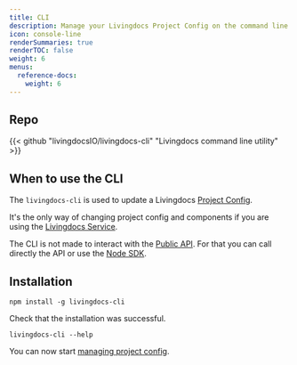 ```yaml
---
title: CLI
description: Manage your Livingdocs Project Config on the command line.
icon: console-line
renderSummaries: true
renderTOC: false
weight: 6
menus:
  reference-docs:
    weight: 6
---
```


## Repo

{{< github "livingdocsIO/livingdocs-cli" "Livingdocs command line utility" >}}

## When to use the CLI

The `livingdocs-cli` is used to update a Livingdocs [Project Config](.././project-config). 

It's the only way of changing project config and components if you are using the [Livingdocs Service](https://edit.livingdocs.io/).

The CLI is not made to interact with the [Public API](.././public-api). For that you can call directly the API or use the [Node SDK](.././sdk).

## Installation

``` 
npm install -g livingdocs-cli
```

Check that the installation was successful.
```
livingdocs-cli --help
```

You can now start [managing project config](./managing-project-configs).

